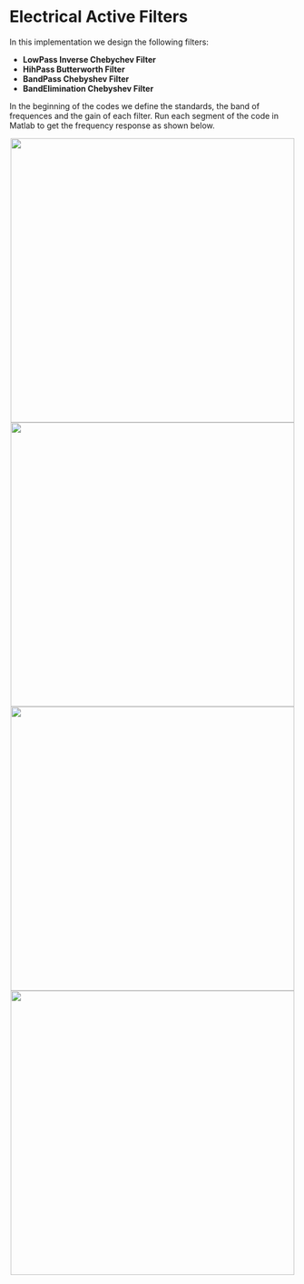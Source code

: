 # Electrical Active Filters

In this implementation we design the following filters:
- **LowPass Inverse Chebychev Filter**
- **HihPass Butterworth Filter**
- **BandPass Chebyshev Filter**
- **BandElimination Chebyshev Filter**

In the beginning of the codes we define the standards, the band of frequences and the gain of each filter.
Run each segment of the code in Matlab to get the frequency response as shown below.
<p align="center">
<img src="https://user-images.githubusercontent.com/35904418/68688007-bb026e80-0576-11ea-82f2-272bc3c78264.jpg" width="500">
<img src="https://user-images.githubusercontent.com/35904418/68757360-7d542300-0614-11ea-96f0-3cba5c5a4b04.jpg" width="500">
<img src="https://user-images.githubusercontent.com/35904418/68757327-6f060700-0614-11ea-8400-01e9639a7d54.jpg" width="500">
<img src="https://user-images.githubusercontent.com/35904418/68757238-4c73ee00-0614-11ea-8f52-d42cde0009b0.jpg" width="500">
</p>

